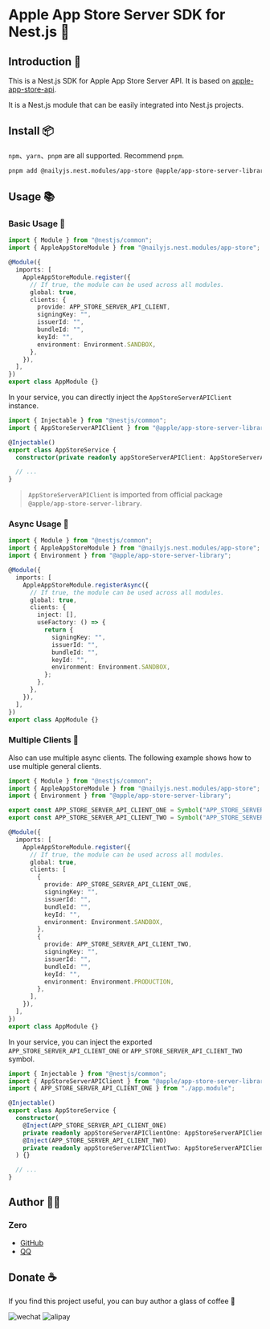 # Apple App Store Server SDK for Nest.js 🍎

## Introduction 📖

This is a Nest.js SDK for Apple App Store Server API. It is based on [apple-app-store-api](https://github.com/apple/app-store-server-library-node).

It is a Nest.js module that can be easily integrated into Nest.js projects.

## Install 📦

`npm`、`yarn`、`pnpm` are all supported. Recommend `pnpm`.

```bash
pnpm add @nailyjs.nest.modules/app-store @apple/app-store-server-library
```

## Usage 📚

### Basic Usage 💼

```typescript
import { Module } from "@nestjs/common";
import { AppleAppStoreModule } from "@nailyjs.nest.modules/app-store";

@Module({
  imports: [
    AppleAppStoreModule.register({
      // If true, the module can be used across all modules.
      global: true,
      clients: {
        provide: APP_STORE_SERVER_API_CLIENT,
        signingKey: "",
        issuerId: "",
        bundleId: "",
        keyId: "",
        environment: Environment.SANDBOX,
      },
    }),
  ],
})
export class AppModule {}
```

In your service, you can directly inject the `AppStoreServerAPIClient` instance.

```typescript
import { Injectable } from "@nestjs/common";
import { AppStoreServerAPIClient } from "@apple/app-store-server-library";

@Injectable()
export class AppStoreService {
  constructor(private readonly appStoreServerAPIClient: AppStoreServerAPIClient) {}

  // ...
}
```

> `AppStoreServerAPIClient` is imported from official package `@apple/app-store-server-library`.

### Async Usage 🚀

```typescript
import { Module } from "@nestjs/common";
import { AppleAppStoreModule } from "@nailyjs.nest.modules/app-store";
import { Environment } from "@apple/app-store-server-library";

@Module({
  imports: [
    AppleAppStoreModule.registerAsync({
      // If true, the module can be used across all modules.
      global: true,
      clients: {
        inject: [],
        useFactory: () => {
          return {
            signingKey: "",
            issuerId: "",
            bundleId: "",
            keyId: "",
            environment: Environment.SANDBOX,
          };
        },
      },
    }),
  ],
})
export class AppModule {}
```

### Multiple Clients 🔗

Also can use multiple async clients. The following example shows how to use multiple general clients.

```typescript
import { Module } from "@nestjs/common";
import { AppleAppStoreModule } from "@nailyjs.nest.modules/app-store";
import { Environment } from "@apple/app-store-server-library";

export const APP_STORE_SERVER_API_CLIENT_ONE = Symbol("APP_STORE_SERVER_API_CLIENT_ONE");
export const APP_STORE_SERVER_API_CLIENT_TWO = Symbol("APP_STORE_SERVER_API_CLIENT_TWO");

@Module({
  imports: [
    AppleAppStoreModule.register({
      // If true, the module can be used across all modules.
      global: true,
      clients: [
        {
          provide: APP_STORE_SERVER_API_CLIENT_ONE,
          signingKey: "",
          issuerId: "",
          bundleId: "",
          keyId: "",
          environment: Environment.SANDBOX,
        },
        {
          provide: APP_STORE_SERVER_API_CLIENT_TWO,
          signingKey: "",
          issuerId: "",
          bundleId: "",
          keyId: "",
          environment: Environment.PRODUCTION,
        },
      ],
    }),
  ],
})
export class AppModule {}
```

In your service, you can inject the exported `APP_STORE_SERVER_API_CLIENT_ONE` or `APP_STORE_SERVER_API_CLIENT_TWO` symbol.

```typescript
import { Injectable } from "@nestjs/common";
import { AppStoreServerAPIClient } from "@apple/app-store-server-library";
import { APP_STORE_SERVER_API_CLIENT_ONE } from "./app.module";

@Injectable()
export class AppStoreService {
  constructor(
    @Inject(APP_STORE_SERVER_API_CLIENT_ONE)
    private readonly appStoreServerAPIClientOne: AppStoreServerAPIClient,
    @Inject(APP_STORE_SERVER_API_CLIENT_TWO)
    private readonly appStoreServerAPIClientTwo: AppStoreServerAPIClient,
  ) {}

  // ...
}
```

## Author 👨‍💻

### Zero

- [GitHub](https://github.com/groupguanfang)
- [QQ](1203970284)

## Donate ☕️

If you find this project useful, you can buy author a glass of coffee 🥰

![wechat](./screenshots/wechat.jpg)
![alipay](./screenshots/alipay.jpg)
